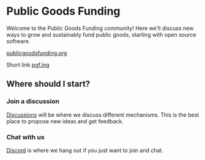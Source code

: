 # Public Goods Funding

Welcome to the Public Goods Funding community! Here we'll discuss new ways to grow and sustainably fund public goods, starting with open source software.

[publicgoodsfunding.org](https://www.publicgoodsfunding.org/)

Short link [pgf.ing](https://pgf.ing)

## Where should I start?

### Join a discussion

[Discussions](https://github.com/publicgoodsfunding/pgf/discussions) will be where we discuss different mechanisms. This is the best place to propose new ideas and get feedback.

### Chat with us

[Discord](https://discord.gg/AREhbUwGHF) is where we hang out if you just want to join and chat.
